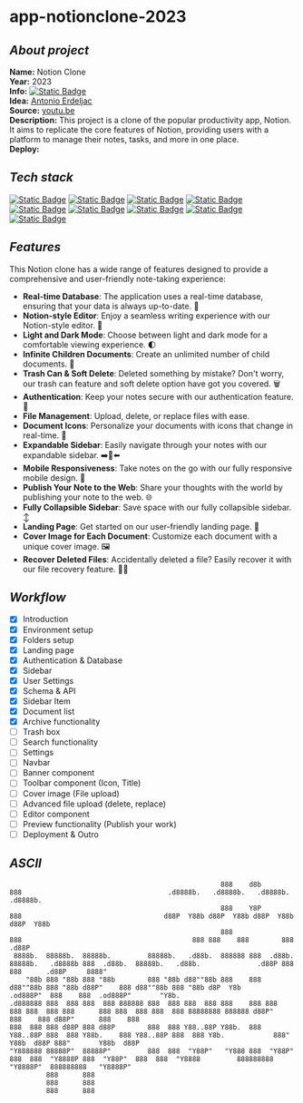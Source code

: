 # app-notionclone-2023

## _About project_

**Name:** Notion Clone  
**Year:** 2023  
**Info:** [![Static Badge](https://img.shields.io/badge/notion-000000?style=plastic&logo=notion&link=https%3A%2F%2Fdandelion-appeal-fd9.notion.site%2Fapp-notionclone-2023-cccb22fc367442099ba86f296cb2e6e8)](https://dandelion-appeal-fd9.notion.site/app-notionclone-2023-cccb22fc367442099ba86f296cb2e6e8)  
**Idea:** [Antonio Erdeljac](https://github.com/AntonioErdeljac)  
**Source:** [youtu.be](https://www.youtube.com/@codewithantonio)  
**Description:** This project is a clone of the popular productivity app, Notion. It aims to replicate the core features of Notion, providing users with a platform to manage their notes, tasks, and more in one place.  
**Deploy:**  

## _Tech stack_

[![Static Badge](https://img.shields.io/badge/bun-F9F1E1?style=for-the-badge&logo=bun&logoColor=%23000000&label=1.0.4&labelColor=F9F1E1&link=https%3A%2F%2Fwww.typescriptlang.org%2F)](https://bun.sh/) 
[![Static Badge](https://img.shields.io/badge/typescript-3178C6?style=for-the-badge&logo=typescript&logoColor=FFFFFF&label=5.2.2&labelColor=3178C6&link=https%3A%2F%2Fwww.typescriptlang.org%2F)](https://www.typescriptlang.org/) 
[![Static Badge](https://img.shields.io/badge/next.js-000000?style=for-the-badge&logo=nextdotjs&logoColor=FFFFFF&label=13.5.4&labelColor=000000&link=https%3A%2F%2Fnextjs.org%2F)](https://nextjs.org/) 
[![Static Badge](https://img.shields.io/badge/react-61DAFB?style=for-the-badge&logo=react&logoColor=282C34&label=18.2.0&labelColor=61DAFB&link=https%3A%2F%2Fru.legacy.reactjs.org%2F)](https://legacy.reactjs.org/) 
[![Static Badge](https://img.shields.io/badge/tailwind%20css-38BDF8?style=for-the-badge&logo=tailwindcss&logoColor=F8FAFC&link=https%3A%2F%2Ftailwindcss.com%2F)](https://tailwindcss.com/) 
[![Static Badge](https://img.shields.io/badge/eslint-4B32C3?style=for-the-badge&logo=eslint&link=https%3A%2F%2Feslint.org%2F)](https://eslint.org/) 
[![Static Badge](https://img.shields.io/badge/shadcn%2Fui-18181B?style=for-the-badge&link=https%3A%2F%2Fui.shadcn.com%2F)](https://ui.shadcn.com/) 
[![Static Badge](https://img.shields.io/badge/convex-EE342F?style=for-the-badge&link=https%3A%2F%2Fwww.convex.dev%2F)](https://www.convex.dev/) 
[![Static Badge](https://img.shields.io/badge/clerk-6C47FF?style=for-the-badge&link=https%3A%2F%2Fclerk.com%2F)](https://clerk.com/)  

## _Features_

This Notion clone has a wide range of features designed to provide a comprehensive and user-friendly note-taking experience:

- **Real-time Database**: The application uses a real-time database, ensuring that your data is always up-to-date. 🔗
- **Notion-style Editor**: Enjoy a seamless writing experience with our Notion-style editor. 📝
- **Light and Dark Mode**: Choose between light and dark mode for a comfortable viewing experience. 🌓
- **Infinite Children Documents**: Create an unlimited number of child documents. 🌲
- **Trash Can & Soft Delete**: Deleted something by mistake? Don't worry, our trash can feature and soft delete option have got you covered. 🗑️
- **Authentication**: Keep your notes secure with our authentication feature. 🔐
- **File Management**: Upload, delete, or replace files with ease.
- **Document Icons**: Personalize your documents with icons that change in real-time. 🌠
- **Expandable Sidebar**: Easily navigate through your notes with our expandable sidebar. ➡️🔀⬅️
- **Mobile Responsiveness**: Take notes on the go with our fully responsive mobile design. 📱
- **Publish Your Note to the Web**: Share your thoughts with the world by publishing your note to the web. 🌐
- **Fully Collapsible Sidebar**: Save space with our fully collapsible sidebar. ↕️
- **Landing Page**: Get started on our user-friendly landing page. 🛬
- **Cover Image for Each Document**: Customize each document with a unique cover image. 🖼️
- **Recover Deleted Files**: Accidentally deleted a file? Easily recover it with our file recovery feature. 🔄📄

## _Workflow_

- [x] Introduction
- [x] Environment setup
- [x] Folders setup
- [x] Landing page
- [x] Authentication & Database
- [x] Sidebar
- [x] User Settings
- [x] Schema & API
- [x] Sidebar Item
- [x] Document list
- [x] Archive functionality
- [ ] Trash box
- [ ] Search functionality
- [ ] Settings
- [ ] Navbar
- [ ] Banner component
- [ ] Toolbar component (Icon, Title)
- [ ] Cover image (File upload)
- [ ] Advanced file upload (delete, replace)
- [ ] Editor component
- [ ] Preview functionality (Publish your work)
- [ ] Deployment & Outro

## _ASCII_

                                                        888    d8b                            888                                    .d8888b.   .d8888b.   .d8888b.   .d8888b.  
                                                        888    Y8P                            888                                   d88P  Y88b d88P  Y88b d88P  Y88b d88P  Y88b 
                                                        888                                   888                                          888 888    888        888      .d88P 
     8888b.  88888b.  88888b.         88888b.   .d88b.  888888 888  .d88b.  88888b.   .d8888b 888  .d88b.  88888b.   .d88b.              .d88P 888    888      .d88P     8888"  
        "88b 888 "88b 888 "88b        888 "88b d88""88b 888    888 d88""88b 888 "88b d88P"    888 d88""88b 888 "88b d8P  Y8b         .od888P"  888    888  .od888P"       "Y8b. 
    .d888888 888  888 888  888 888888 888  888 888  888 888    888 888  888 888  888 888      888 888  888 888  888 88888888 888888 d88P"      888    888 d88P"      888    888 
    888  888 888 d88P 888 d88P        888  888 Y88..88P Y88b.  888 Y88..88P 888  888 Y88b.    888 Y88..88P 888  888 Y8b.            888"       Y88b  d88P 888"       Y88b  d88P 
    "Y888888 88888P"  88888P"         888  888  "Y88P"   "Y888 888  "Y88P"  888  888  "Y8888P 888  "Y88P"  888  888  "Y8888         888888888   "Y8888P"  888888888   "Y8888P"  
             888      888                                                                                                                                                       
             888      888                                                                                                                                                       
             888      888
